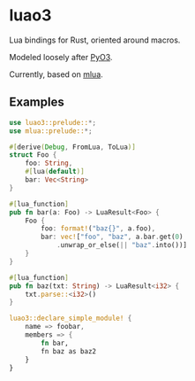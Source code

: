 luao3
=====
Lua bindings for Rust, oriented around macros.

Modeled loosely after [PyO3](https://pyo3.rs/).

Currently, based on [mlua](https://docs.rs/mlua).

## Examples
```rust
use luao3::prelude::*;
use mlua::prelude::*;

#[derive(Debug, FromLua, ToLua)]
struct Foo {
    foo: String,
    #[lua(default)]
    bar: Vec<String>
}

#[lua_function]
pub fn bar(a: Foo) -> LuaResult<Foo> {
    Foo {
        foo: format!("baz{}", a.foo),
        bar: vec!["foo", "baz", a.bar.get(0)
            .unwrap_or_else(|| "baz".into())]
    }
}

#[lua_function]
pub fn baz(txt: String) -> LuaResult<i32> {
    txt.parse::<i32>()
}

luao3::declare_simple_module! {
    name => foobar,
    members => {
        fn bar,
        fn baz as baz2
    }
}
```
